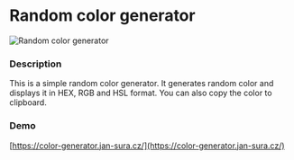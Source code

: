 # Random color generator

![Random color generator](https://color-generator.jan-sura.cz/screenshot.png)

### Description

This is a simple random color generator. It generates random color and displays it in HEX, RGB and HSL format. You can also copy the color to clipboard.

### Demo

[https://color-generator.jan-sura.cz/](https://color-generator.jan-sura.cz/)

